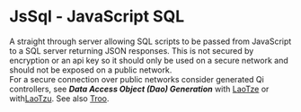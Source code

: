 ﻿# JsSql - JavaScript SQL 

A straight through server allowing SQL scripts to be passed from
JavaScript to a SQL server returning JSON responses.  This is not
secured by encryption or an api key so it should only be used
on a secure network and should not be exposed on a public network.  
For a secure connection over public networks consider generated Qi 
controllers, see ***Data Access Object (Dao) Generation*** with 
[LaoTze](../LaoTze/) or with[LaoTzu](../LaoTzu/).  See also 
[Troo](../Tvg/Troo).

